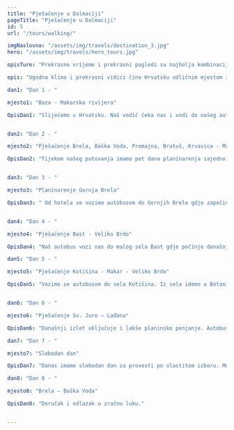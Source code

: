 ```yaml
---
title: "Pješačenje u Dalmaciji"
pageTitle: "Pješačenje u Dalmaciji"
id: 5
url: "/tours/walking/"

imgNaslovna: "/assets/img/travels/destination_3.jpg"
hero: "/assets/img/travels/hero_tours.jpg"

opisTure: "Prekrasno vrijeme i prekrasni pogledi su najbolja kombinacija za turu po obali i planinama. Istražuj sa svoje dvije noge i gledaj sa svoja dva oka."

opis: "Ugodna klima i prekrasni vidici čine Hrvatsku odličnim mjestom za planinarenje/pješačenje. Smješteni smo u podnožju planine Biokova te su naše pješačke ture predviđene uz obalu i planine. Tijekom našeg putovanja, imamo pet dana planinarenja zajedno s lokalnim brdskim vodičem i našim vođom puta u trajanju oko 4-5 sati dnevno. "

dan1: "Dan 1 - "

mjesto1: "Baza - Makarska rivijera"

OpisDan1: "Slijećemo u Hrvatsku. Naš vodič čeka nas i vodi do našeg autobusa s kojim se vozimo do Makarske rivijere i našeg hotela koji se nalazi na samoj plaži. Doručak i večera su uključeni u hotelu."


dan2: "Dan 2 - "

mjesto2: "Pješačenje Brela, Baška Voda, Promajna, Bratuš, Krvavica - Makarska"

OpisDan2: "Tijekom našeg putovanja imamo pet dana planinarenja zajedno s lokalnim brdskim vodičem i našim vođom puta u trajanju oko 4-5 sati dnevno. Današnja tura ide Jadranskom obalom do grada Makarske. Šetnja je duga oko 14 km i jednostavnija je. Iz Makarske se vraćamo autobusom nazad u hotel."


dan3: "Dan 3 - "

mjesto3: "Planinarenje Gornja Brela"

OpisDan3: " Od hotela se vozimo autobusom do Gornjih Brele gdje započinjemo pješačenje. Krećemo s laganim planinarskim izletom do crkve Sv. Nikole. Nastavljamo šetnju do Nevistine Stine a prije povratka u Brela spuštamo se starom cestom iz vremena Napoleona."


dan4: "Dan 4 - "

mjesto4: "Pješačenje Bast - Veliko Brdo"

OpisDan4: "Naš autobus vozi nas do malog sela Bast gdje počinje današnji izlet. Hodamo prema selu Žlib gdje ćemo se odmoriti prije nego što nastavimo do Velikog Brda. U Velikom Brdu nas autobus kupi i odvozi natrag u naš hotel."

dan5: "Dan 5 - "

mjesto5: "Pješačenje Kotišina - Makar - Veliko Brdo"

OpisDan5: "Vozimo se autobusom do sela Kotišina. Iz sela idemo u Botanički vrt koji se nalazi na padini iznad sela na nadmorskoj visini od 350 do 500 metara. Nastavljamo prema crkvi Sv. Ante na oko 400 metara n/m i dalje do sela Makar. Po dolasku u Veliko Brdo čeka nas autobus koji nas vraća u hotel."


dan6: "Dan 6 - "

mjesto6: "Pješačenje Sv. Jure – Lađana"

OpisDan6: "Današnji izlet uključuje i lakše planinsko penjanje. Autobusom se vozimo do najvišeg vrha Sv. Jure. Naše pješačenje započinje na 1.300 metara nadmorske visine i ide preko Štrbine i Pržinovca do Lađane na 1150 metara gdje nas kupi autobus koji nas vraća u naš hotel."

dan7: "Dan 7 - "

mjesto7: "Slobodan dan"

OpisDan7: "Danas imamo slobodan dan za provesti po vlastitom izboru. Možda za izlet uz obalu ili samo sunčanje i kupanje."

dan8: "Dan 8 - "

mjesto8: "Brela – Baška Voda"

OpisDan8: "Doručak i odlazak u zračnu luku."


---
```


